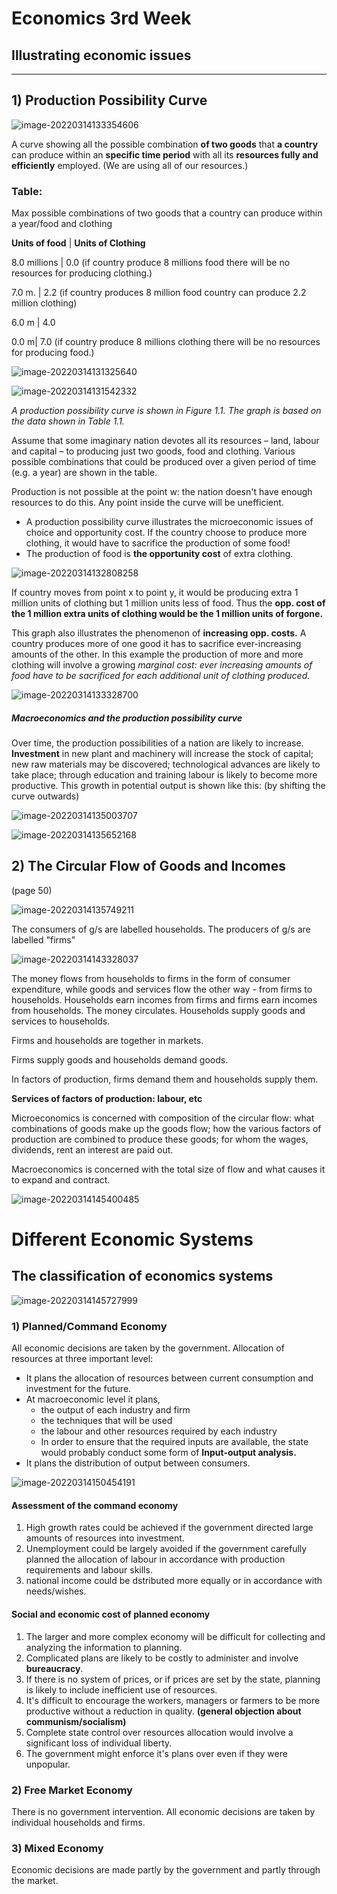 # Economics 3rd Week

## **Illustrating economic issues**

------

## 1) Production Possibility Curve

![image-20220314133354606](C:\Users\T420\AppData\Roaming\Typora\typora-user-images\image-20220314133354606.png)

A curve showing all the possible combination **of two goods** that **a country** can produce within an **specific time period** with all its **resources fully and efficiently** employed. (We are using all of our resources.)

### Table:

Max possible combinations of two goods that a country can produce within a year/food and clothing

**Units of food** | **Units of Clothing**

8.0 millions |	0.0 (if country produce 8 millions food there will be no resources for producing clothing.)

7.0 m. |	2.2 (if country produces 8 million food country can produce 2.2 million clothing)

6.0 m | 4.0 

0.0 m|	7.0  (if country produce 8 millions clothing there will be no resources for producing food.)

![image-20220314131325640](C:\Users\T420\AppData\Roaming\Typora\typora-user-images\image-20220314131325640.png)

![image-20220314131542332](C:\Users\T420\AppData\Roaming\Typora\typora-user-images\image-20220314131542332.png)

*A production possibility curve is shown in Figure 1.1. The graph is based on the data shown in Table 1.1.*

Assume that some imaginary nation devotes all its resources – land, labour and capital – to producing just two goods, food and clothing. Various possible combinations that could be produced over a given period of time (e.g. a year) are shown in the table.

Production is not possible at the point w: the nation doesn't have enough resources to do this. Any point inside the curve will be unefficient.

- A production possibility curve illustrates the microeconomic issues of choice and opportunity cost. If the country choose to produce more clothing, it would have to sacrifice the production of some food!
- The production of food is **the opportunity cost** of extra clothing.

![image-20220314132808258](C:\Users\T420\AppData\Roaming\Typora\typora-user-images\image-20220314132808258.png)

If country moves from point x to point y, it would be producing extra 1 million units of clothing but 1 million units less of food. Thus the **opp. cost of the 1 million extra units of clothing would be the 1 million units of forgone.**

This graph also illustrates the phenomenon of **increasing opp. costs.** A country produces more of one good it has to sacrifice ever-increasing amounts of the other. In this example the production of more and more clothing will involve a growing *marginal cost: ever increasing amounts of food have to be sacrificed for each additional unit of clothing produced.*

![image-20220314133328700](C:\Users\T420\AppData\Roaming\Typora\typora-user-images\image-20220314133328700.png)

##### Macroeconomics and the production possibility curve

Over time, the production possibilities of a nation are likely to increase. **Investment** in new plant and machinery will increase the stock of capital; new raw materials may be discovered; technological advances are likely to take place; through education and training labour is likely to become more productive. This growth in potential output is shown like this: (by shifting the curve outwards)

![image-20220314135003707](C:\Users\T420\AppData\Roaming\Typora\typora-user-images\image-20220314135003707.png)



![image-20220314135652168](C:\Users\T420\AppData\Roaming\Typora\typora-user-images\image-20220314135652168.png)

## 2) The Circular Flow of Goods and Incomes

(page 50)

![image-20220314135749211](C:\Users\T420\AppData\Roaming\Typora\typora-user-images\image-20220314135749211.png)

The consumers of g/s are labelled households. The producers of g/s are labelled "firms" 

![image-20220314143328037](C:\Users\T420\AppData\Roaming\Typora\typora-user-images\image-20220314143328037.png)

The money flows from households to firms in the form of consumer expenditure, while goods and services flow the other way - from firms to households. Households earn incomes from firms and firms earn incomes from households. The money circulates. Households supply goods and services to households. 

Firms and households are together in markets. 

Firms supply goods and households demand goods.

In factors of production, firms demand them and households supply them.

**Services of factors of production: labour, etc**

Microeconomics is concerned with composition of the circular flow: what combinations of goods make up the goods flow; how the various factors of production are combined to produce these goods; for whom the wages, dividends, rent an interest are paid out.

Macroeconomics is concerned with the total size of flow and what causes it to expand and contract.

![image-20220314145400485](C:\Users\T420\AppData\Roaming\Typora\typora-user-images\image-20220314145400485.png)

# Different Economic Systems

## The classification of economics systems

![image-20220314145727999](C:\Users\T420\AppData\Roaming\Typora\typora-user-images\image-20220314145727999.png)

### 1) Planned/Command Economy

All economic decisions are taken by the government. Allocation of resources at three important level:

- It plans the allocation of resources between current consumption and investment for the future.
- At macroeconomic level it plans,
  - the output of each industry and firm
  - the techniques that will be used
  - the labour and other resources required by each industry 
  - In order to ensure that the required inputs are available, the state would probably conduct some form of **Input-output analysis.** 
-  It plans the distribution of output between consumers. 

![image-20220314150454191](C:\Users\T420\AppData\Roaming\Typora\typora-user-images\image-20220314150454191.png)

#### Assessment of the command economy

1) High growth rates could be achieved if the government directed large amounts of resources into investment.
2) Unemployment could be largely avoided if the government carefully planned the allocation of labour in accordance with production requirements and labour skills.
3) national income could be dstributed more equally or in accordance with needs/wishes. 

#### Social and economic cost of planned economy

1) The larger and more complex economy will be difficult for collecting and analyzing the information to planning.
2) Complicated plans are likely to be costly to administer and involve **bureaucracy**. 
3) If there is no system of prices, or if prices are set by the state, planning is likely to include inefficient use of resources.
4) It's difficult to encourage the workers, managers or farmers to be more productive without a reduction in quality. **(general objection about communism/socialism)** 
5) Complete state control over resources allocation would involve a significant loss of individual liberty. 
6) The government might enforce it's plans over even if they were unpopular.

### 2) Free Market Economy

There is no government intervention. All economic decisions are taken by individual households and firms.

### 3) Mixed Economy

Economic decisions are made partly by the government and partly through the market.

